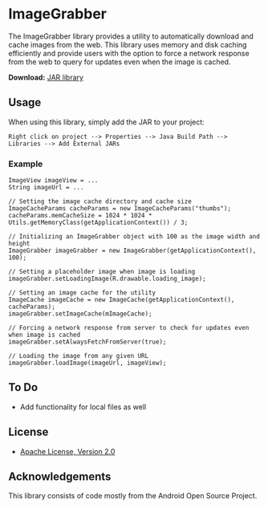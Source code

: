 ImageGrabber
============

The ImageGrabber library provides a utility to automatically download and cache images from the web. This library uses memory and disk caching efficiently and provide users with the option to force a network response from the web to query for updates even when the image is cached.

**Download:** [JAR library](https://github.com/herroWorld/ImageGrabber/downloads)

## Usage
When using this library, simply add the JAR to your project:

```
Right click on project --> Properties --> Java Build Path --> Libraries --> Add External JARs
```

### Example
```
ImageView imageView = ...
String imageUrl = ...

// Setting the image cache directory and cache size
ImageCacheParams cacheParams = new ImageCacheParams("thumbs");
cacheParams.memCacheSize = 1024 * 1024 * Utils.getMemoryClass(getApplicationContext()) / 3;

// Initializing an ImageGrabber object with 100 as the image width and height
ImageGrabber imageGrabber = new ImageGrabber(getApplicationContext(), 100);

// Setting a placeholder image when image is loading
imageGrabber.setLoadingImage(R.drawable.loading_image);

// Setting an image cache for the utility
ImageCache imageCache = new ImageCache(getApplicationContext(), cacheParams);
imageGrabber.setImageCache(mImageCache);

// Forcing a network response from server to check for updates even when image is cached
imageGrabber.setAlwaysFetchFromServer(true);

// Loading the image from any given URL
imageGrabber.loadImage(imageUrl, imageView);
```

## To Do
* Add functionality for local files as well

## License
* [Apache License, Version 2.0](http://www.apache.org/licenses/LICENSE-2.0.html)

## Acknowledgements
This library consists of code mostly from the Android Open Source Project.
